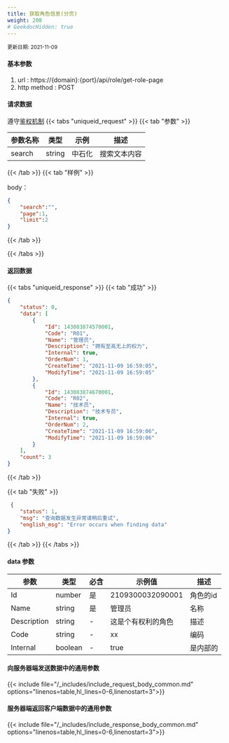 ```yaml
---
title: 获取角色信息(分页)
weight: 200
# GeekdocHidden: true
---
```


<small>更新日期: 2021-11-09</small>

#### 基本参数
1. url : https://{domain}:{port}/api/role/get-role-page
2. http method : POST

#### 请求数据
遵守[鉴权机制](/auth/)
{{< tabs "uniqueid_request" >}}
{{< tab "参数" >}} 

|  参数名称   |  类型 |  示例 |  描述 |
|  ----  | ----  | ----  | ----  |
|  search  | string  | 中石化  | 搜索文本内容 |

{{< /tab >}}
{{< tab "样例" >}}


body： 

```json
{
    "search":"",
    "page":1,
    "limit":2
}
```
{{< /tab >}}

{{< /tabs >}}


#### 返回数据


{{< tabs "uniqueid_response" >}}
{{< tab "成功" >}} 
```json
{
    "status": 0,
    "data": [
        {
            "Id": 143083874570001,
            "Code": "R01",
            "Name": "管理员",
            "Description": "拥有至高无上的权力",
            "Internal": true,
            "OrderNum": 1,
            "CreateTime": "2021-11-09 16:59:05",
            "ModifyTime": "2021-11-09 16:59:05"
        },
        {
            "Id": 143083874670001,
            "Code": "R02",
            "Name": "技术员",
            "Description": "技术专员",
            "Internal": true,
            "OrderNum": 2,
            "CreateTime": "2021-11-09 16:59:06",
            "ModifyTime": "2021-11-09 16:59:06"
        }
    ],
    "count": 3
}
```   
{{< /tab >}}

{{< tab "失败" >}}
```json
 {
    "status": 1,
    "msg": "查询数据发生异常请稍后重试",
    "english_msg": "Error occurs when finding data"
}
```
{{< /tab >}}
{{< /tabs >}}
#### data 参数

|  参数   |  类型 |  必含 |  示例值 |  描述 |
|  ----  | ----  | ----  | ----  |----  |
|  Id  | number  | 是  | 2109300032090001  | 角色的id  |
|  Name  | string  | 是 | 管理员  | 名称  |
|  Description  |  string  | - | 这是个有权利的角色  | 描述  |
|  Code  |  string  | - | xx  | 编码  |
|  Internal  |  boolean  | - | true  | 是内部的  |

#### 向服务器端发送数据中的通用参数
{{< include file="/_includes/include_request_body_common.md"  options="linenos=table,hl_lines=0-6,linenostart=3">}}

#### 服务器端返回客户端数据中的通用参数

{{< include file="/_includes/include_response_body_common.md"  options="linenos=table,hl_lines=0-6,linenostart=3">}}
